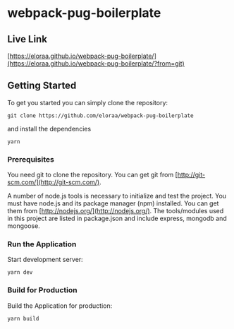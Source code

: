 # webpack-pug-boilerplate
## Live Link
[https://eloraa.github.io/webpack-pug-boilerplate/](https://eloraa.github.io/webpack-pug-boilerplate/?from=git)

## Getting Started
To get you started you can simply clone the repository:

```
git clone https://github.com/eloraa/webpack-pug-boilerplate
```
and install the dependencies
```
yarn
```

### Prerequisites
You need git to clone the repository. You can get git from
[http://git-scm.com/](http://git-scm.com/).

A number of node.js tools is necessary to initialize and test the project. You must have node.js and its package manager (npm) installed. You can get them from  [http://nodejs.org/](http://nodejs.org/). The tools/modules used in this project are listed in package.json and include express, mongodb and mongoose.

### Run the Application

Start development server:

    yarn dev   

### Build for Production

Build the Application for production:

    yarn build   